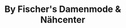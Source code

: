 ---
title: "By Fischer's Damenmode & Nähcenter"
url: /moedling/by-fischers-damenmode-und-naehcenter/
shop: Kleidung
---